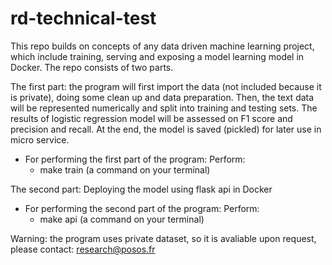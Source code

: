 # rd-technical-test
This repo builds on concepts of any data driven machine learning project, which include training, serving and exposing a model learning model in Docker. The repo consists of two parts.

The first part: the program will first import the data (not included because it is private), doing some clean up and data preparation. Then, the text data will be represented numerically and split into training and testing sets. The results of logistic regression model will be assessed on F1 score and precision and recall. At the end, the model is saved (pickled) for later use in micro service.

- For performing the first part of the program:
  Perform:
  - make train (a command on your terminal)

The second part: Deploying the model using flask api in Docker
- For performing the second part of the program:
  Perform:
  - make api (a command on your terminal)

Warning: the program uses private dataset, so it is avaliable upon request, please contact: research@posos.fr
